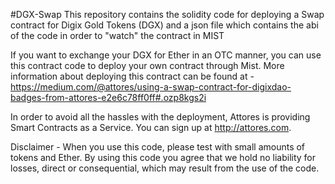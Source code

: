 #DGX-Swap
This repository contains the solidity code for deploying a Swap contract for Digix Gold Tokens (DGX) and a json file which contains the abi of the code in order to "watch" the contract in MIST

If you want to exchange your DGX for Ether in an OTC manner, you can use this contract code to deploy your own contract through Mist. More information about deploying this contract can be found at - https://medium.com/@attores/using-a-swap-contract-for-digixdao-badges-from-attores-e2e6c78ff0ff#.ozp8kgs2i

In order to avoid all the hassles with the deployment, Attores is providing Smart Contracts as a Service. You can sign up at http://attores.com.

Disclaimer - When you use this code, please test with small amounts of tokens and Ether. By using this code you agree that we hold no liability for losses, direct or consequential, which may result from the use of the code.
